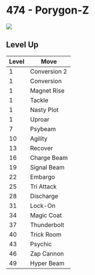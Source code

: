 # 474 - Porygon-Z
![][474]

## Level Up

Level | Move
---   | ---
  1   | Conversion 2
  1   | Conversion
  1   | Magnet Rise
  1   | Tackle
  1   | Nasty Plot
  1   | Uproar
  7   | Psybeam
 10   | Agility
 13   | Recover
 16   | Charge Beam
 19   | Signal Beam
 22   | Embargo
 25   | Tri Attack
 28   | Discharge
 31   | Lock-On
 34   | Magic Coat
 37   | Thunderbolt
 40   | Trick Room
 43   | Psychic
 46   | Zap Cannon
 49   | Hyper Beam

[474]: ../img/pokemon/474.png
